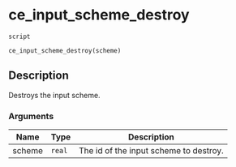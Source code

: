 # ce_input_scheme_destroy
`script`
```gml
ce_input_scheme_destroy(scheme)
```

## Description
Destroys the input scheme.

### Arguments
| Name | Type | Description |
| ---- | ---- | ----------- |
| scheme | `real` | The id of the input scheme to destroy. |